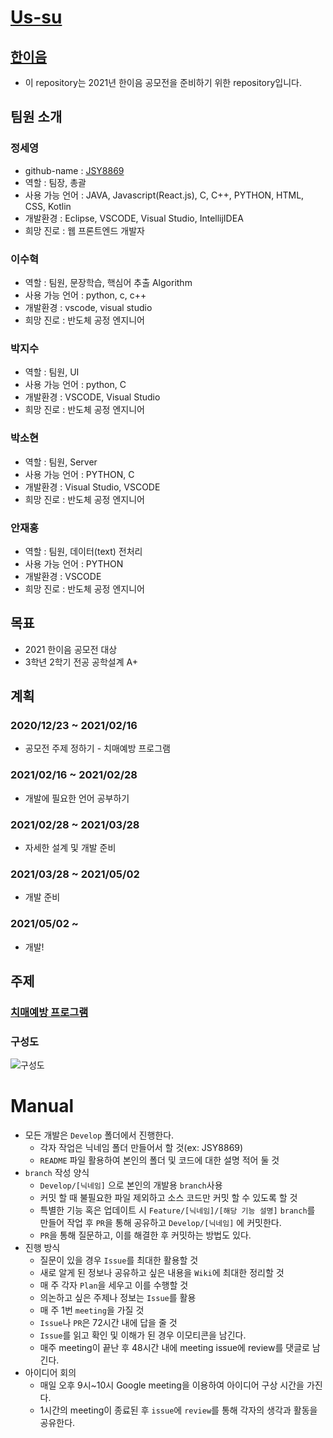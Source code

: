 # [Us-su](https://github.com/JSY8869/Us-su/issues/2#issuecomment-751324185)
## [한이음](https://www.hanium.or.kr/portal/hanium/mainOverview.do)
- 이 repository는 2021년 한이음 공모전을 준비하기 위한 repository입니다.
## 팀원 소개
### 정세영
- github-name : [JSY8869](https://github.com/JSY8869)
- 역할 : 팀장, 총괄
- 사용 가능 언어 : JAVA, Javascript(React.js), C, C++, PYTHON, HTML, CSS, Kotlin
- 개발환경 : Eclipse, VSCODE, Visual Studio, IntellijIDEA
- 희망 진로 : 웹 프론트엔드 개발자
### 이수혁
- 역할 : 팀원, 문장학습, 핵심어 추출 Algorithm
- 사용 가능 언어 : python, c, c++
- 개발환경 : vscode, visual studio
- 희망 진로 : 반도체 공정 엔지니어
### 박지수
- 역할 : 팀원, UI
- 사용 가능 언어 : python, C
- 개발환경 : VSCODE, Visual Studio
- 희망 진로 : 반도체 공정 엔지니어
### 박소현
- 역할 : 팀원, Server
- 사용 가능 언어 : PYTHON, C
- 개발환경 : Visual Studio, VSCODE
- 희망 진로 : 반도체 공정 엔지니어
### 안재홍
- 역할 : 팀원, 데이터(text) 전처리
- 사용 가능 언어 : PYTHON
- 개발환경 : VSCODE
- 희망 진로 : 반도체 공정 엔지니어
## 목표
- 2021 한이음 공모전 대상
- 3학년 2학기 전공 공학설계 A+
## 계획
### 2020/12/23 ~ 2021/02/16
- 공모전 주제 정하기 - 치매예방 프로그램
### 2021/02/16 ~ 2021/02/28
- 개발에 필요한 언어 공부하기
### 2021/02/28 ~ 2021/03/28
- 자세한 설계 및 개발 준비
### 2021/03/28 ~ 2021/05/02
- 개발 준비
### 2021/05/02 ~
- 개발!
## 주제
### [치매예방 프로그램](https://github.com/JSY8869/Us-su/issues/1#issuecomment-778320256)
### 구성도
![구성도](https://user-images.githubusercontent.com/65009713/124792197-c1353200-df87-11eb-89ea-7e3ca9a41524.PNG)
# Manual
- 모든 개발은 `Develop` 폴더에서 진행한다.
  - 각자 작업은 닉네임 폴더 만들어서 할 것(ex: JSY8869)
  - `README` 파일 활용하여 본인의 폴더 및 코드에 대한 설명 적어 둘 것
- `branch` 작성 양식
  - `Develop/[닉네임]` 으로 본인의 개발용 `branch`사용
  - 커밋 할 때 불필요한 파일 제외하고 소스 코드만 커밋 할 수 있도록 할 것
  - 특별한 기능 혹은 업데이트 시 `Feature/[닉네임]/[해당 기능 설명]` `branch`를 만들어 작업 후 `PR`을 통해 공유하고 `Develop/[닉네임]` 에 커밋한다.
  - `PR`을 통해 질문하고, 이를 해결한 후 커밋하는 방법도 있다.
- 진행 방식
  - 질문이 있을 경우 `Issue`를 최대한 활용할 것
  - 새로 알게 된 정보나 공유하고 싶은 내용을 `Wiki`에 최대한 정리할 것
  - 매 주 각자 `Plan`을 세우고 이를 수행할 것
  - 의논하고 싶은 주제나 정보는 `Issue`를 활용
  - 매 주 1번 `meeting`을 가질 것
  - `Issue`나 `PR`은 72시간 내에 답을 줄 것
  - `Issue`를 읽고 확인 및 이해가 된 경우 이모티콘을 남긴다.
  - 매주 meeting이 끝난 후 48시간 내에 meeting issue에 review를 댓글로 남긴다.
- 아이디어 회의
  - 매일 오후 9시~10시 Google meeting을 이용하여 아이디어 구상 시간을 가진다.
  - 1시간의 meeting이 종료된 후 `issue`에 `review`를 통해 각자의 생각과 활동을 공유한다.
